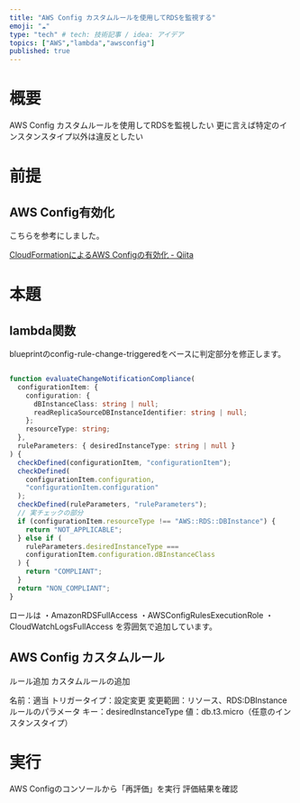 ```yaml
---
title: "AWS Config カスタムルールを使用してRDSを監視する"
emoji: "☁️"
type: "tech" # tech: 技術記事 / idea: アイデア
topics: ["AWS","lambda","awsconfig"]
published: true
---
```

# 概要

AWS Config カスタムルールを使用してRDSを監視したい
更に言えば特定のインスタンスタイプ以外は違反としたい

# 前提

## AWS Config有効化

こちらを参考にしました。

[CloudFormationによるAWS Configの有効化 - Qiita](https://qiita.com/akashima/items/2cde33863c923c41ed8f)

# 本題

## lambda関数

blueprintのconfig-rule-change-triggeredをベースに判定部分を修正します。

```typescript

function evaluateChangeNotificationCompliance(
  configurationItem: {
    configuration: {
      dBInstanceClass: string | null;
      readReplicaSourceDBInstanceIdentifier: string | null;
    };
    resourceType: string;
  },
  ruleParameters: { desiredInstanceType: string | null }
) {
  checkDefined(configurationItem, "configurationItem");
  checkDefined(
    configurationItem.configuration,
    "configurationItem.configuration"
  );
  checkDefined(ruleParameters, "ruleParameters");
  // 実チェックの部分
  if (configurationItem.resourceType !== "AWS::RDS::DBInstance") {
    return "NOT_APPLICABLE";
  } else if (
    ruleParameters.desiredInstanceType ===
    configurationItem.configuration.dBInstanceClass
  ) {
    return "COMPLIANT";
  }
  return "NON_COMPLIANT";
}
```
ロールは
・AmazonRDSFullAccess
・AWSConfigRulesExecutionRole
・CloudWatchLogsFullAccess
を雰囲気で追加しています。

## AWS Config カスタムルール

ルール追加
カスタムルールの追加

名前：適当
トリガータイプ：設定変更
変更範囲：リソース、RDS:DBInstance
ルールのパラメータ
キー：desiredInstanceType
値：db.t3.micro（任意のインスタンスタイプ）
# 実行

AWS Configのコンソールから「再評価」を実行
評価結果を確認
